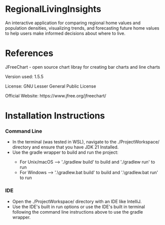 # RegionalLivingInsights
An interactive application for comparing regional home values and population densities, visualizing trends, and forecasting future home values to help users make informed decisions about where to live.

# References
JFreeChart - open source chart libray for creating bar charts and line charts
<p>Version used: 1.5.5</p>
<p>License: GNU Lesser General Public License</p>
<p>Official Website: https://www.jfree.org/jfreechart/</p>

<h1>Installation Instructions</h1>
<h3>Command Line</h3>
<ul>
  <li>In the terminal (was tested in WSL), navigate to the ./ProjectWorkspace/ directory and ensure that you have JDK 21 Installed.</li>
  <li>Use the gradle wrapper to build and run the project:</li>
  <ul>
    <li>For Unix/macOS --> './gradlew build' to build and './gradlew run' to run</li>
    <li>For Windows --> '.\gradlew.bat build' to build and '.\gradlew.bat run' to run</li>
  </ul>
</ul>
<h3>IDE</h3>
<ul>
  <li>Open the ./ProjectWorkspace/ directory with an IDE like IntelliJ.</li>
  <li>Use the IDE's built in run options or use the IDE's built in terminal following the command line instructions above to use the gradle wrapper.</li>
</ul>
